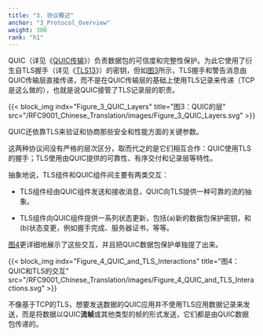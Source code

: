 ```yaml
---
title: "3. 协议概述"
anchor: "3_Protocol_Overview"
weight: 300
rank: "h1"
---
```


QUIC（详见《[QUIC传输](../RFC9000_Chinese_Translation)》）负责数据包的可信度和完整性保护。为此它使用了衍生自TLS握手（详见《[TLS13](https://www.rfc-editor.org/info/rfc8446)》）的密钥，但如[图3](#Figure_3_QUIC_Layers)所示，TLS握手和警告消息由QUIC传输层直接传递，而不是在QUIC传输层的基础上使用TLS记录来传递（TCP是这么做的），也就是说QUIC接管了TLS记录层的职责。

{{< block_img
indx="Figure_3_QUIC_Layers"
title="图3：QUIC的层"
src="/RFC9001_Chinese_Translation/images/Figure_3_QUIC_Layers.svg" >}}

QUIC还依靠TLS来验证和协商那些安全和性能方面的关键参数。

这两种协议间没有严格的层次区分，取而代之的是它们相互合作：QUIC使用TLS的握手；TLS使用由QUIC提供的可靠性、有序交付和记录层等特性。

抽象地说，TLS组件和QUIC组件间主要有两类交互：

* TLS组件经由QUIC组件发送和接收消息，QUIC向TLS提供一种可靠的流的抽象。

* TLS组件向QUIC组件提供一系列状态更新，包括(a)新的数据包保护密钥，和(b)状态变更，例如握手完成、服务器证书，等等。

[图4](#Figure_4_QUIC_and_TLS_Interactions)更详细地展示了这些交互，并且把QUIC数据包保护单独提了出来。

{{< block_img
indx="Figure_4_QUIC_and_TLS_Interactions"
title="图4：QUIC和TLS的交互"
src="/RFC9001_Chinese_Translation/images/Figure_4_QUIC_and_TLS_Interactions.svg" >}}

不像基于TCP的TLS，想要发送数据的QUIC应用并不使用TLS应用数据记录来发送，而是将数据以QUIC**流帧**或其他类型的帧的形式发送，它们都是由QUIC数据包传递的。
